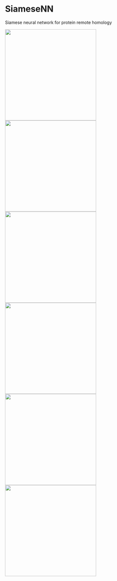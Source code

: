 # SiameseNN
Siamese neural network for protein remote homology 

<img src="https://github.com/Finterly/SiameseNN/blob/master/img/Picture1.png" height="300">

<img src="https://github.com/Finterly/SiameseNN/blob/master/img/Picture2.png" height="300">

<img src="https://github.com/Finterly/SiameseNN/blob/master/img/Picture3.png" height="300">

<img src="https://github.com/Finterly/SiameseNN/blob/master/img/Capture.PNG" height="300">
<img src="https://github.com/Finterly/SiameseNN/blob/master/img/Capture2.PNG" height="300">
<img src="https://github.com/Finterly/SiameseNN/blob/master/img/Capture3.PNG" height="300">
